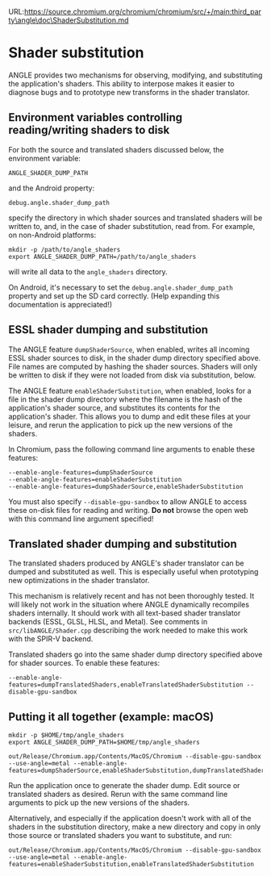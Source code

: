 URL:https://source.chromium.org/chromium/chromium/src/+/main:third_party\angle\doc\ShaderSubstitution.md
# Shader substitution

ANGLE provides two mechanisms for observing, modifying, and substituting
the application's shaders. This ability to interpose makes it easier to
diagnose bugs and to prototype new transforms in the shader translator.

## Environment variables controlling reading/writing shaders to disk

For both the source and translated shaders discussed below, the environment
variable:

```
ANGLE_SHADER_DUMP_PATH
```

and the Android property:

```
debug.angle.shader_dump_path
```

specify the directory in which shader sources and translated shaders will
be written to, and, in the case of shader substitution, read from. For
example, on non-Android platforms:

```
mkdir -p /path/to/angle_shaders
export ANGLE_SHADER_DUMP_PATH=/path/to/angle_shaders
```

will write all data to the `angle_shaders` directory.

On Android, it's necessary to set the `debug.angle.shader_dump_path` property
and set up the SD card correctly. (Help expanding this documentation is
appreciated!)

## ESSL shader dumping and substitution

The ANGLE feature `dumpShaderSource`, when enabled, writes all incoming
ESSL shader sources to disk, in the shader dump directory specified
above. File names are computed by hashing the shader sources. Shaders will
only be written to disk if they were not loaded from disk via substitution,
below.

The ANGLE feature `enableShaderSubstitution`, when enabled, looks for a
file in the shader dump directory where the filename is the hash of the
application's shader source, and substitutes its contents for the
application's shader. This allows you to dump and edit these files at your
leisure, and rerun the application to pick up the new versions of the
shaders.

In Chromium, pass the following command line arguments to enable these
features:

```
--enable-angle-features=dumpShaderSource
--enable-angle-features=enableShaderSubstitution
--enable-angle-features=dumpShaderSource,enableShaderSubstitution
```

You must also specify `--disable-gpu-sandbox` to allow ANGLE to access
these on-disk files for reading and writing. **Do not** browse the open web
with this command line argument specified!

## Translated shader dumping and substitution

The translated shaders produced by ANGLE's shader translator can be dumped
and substituted as well. This is especially useful when prototyping new
optimizations in the shader translator.

This mechanism is relatively recent and has not been thoroughly tested. It
will likely not work in the situation where ANGLE dynamically recompiles
shaders internally. It should work with all text-based shader translator
backends (ESSL, GLSL, HLSL, and Metal). See comments in
`src/libANGLE/Shader.cpp` describing the work needed to make this work with
the SPIR-V backend.

Translated shaders go into the same shader dump directory specified above
for shader sources. To enable these features:

```
--enable-angle-features=dumpTranslatedShaders,enableTranslatedShaderSubstitution --disable-gpu-sandbox
```

## Putting it all together (example: macOS)

```
mkdir -p $HOME/tmp/angle_shaders
export ANGLE_SHADER_DUMP_PATH=$HOME/tmp/angle_shaders

out/Release/Chromium.app/Contents/MacOS/Chromium --disable-gpu-sandbox --use-angle=metal --enable-angle-features=dumpShaderSource,enableShaderSubstitution,dumpTranslatedShaders,enableTranslatedShaderSubstitution
```

Run the application once to generate the shader dump. Edit source or
translated shaders as desired. Rerun with the same command line arguments
to pick up the new versions of the shaders.

Alternatively, and especially if the application doesn't work with all of
the shaders in the substitution directory, make a new directory and copy in
only those source or translated shaders you want to substitute, and run:

```
out/Release/Chromium.app/Contents/MacOS/Chromium --disable-gpu-sandbox --use-angle=metal --enable-angle-features=enableShaderSubstitution,enableTranslatedShaderSubstitution
```
